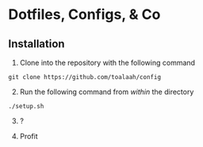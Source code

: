 # Dotfiles, Configs, & Co

## Installation

1. Clone into the repository with the following command
```shell
git clone https://github.com/toalaah/config
```

2. Run the following command from *within* the directory
```shell
./setup.sh
```

3. ?

4. Profit
